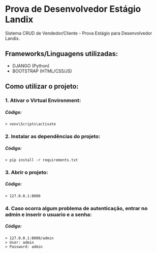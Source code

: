 # Prova de Desenvolvedor Estágio Landix

Sistema CRUD de Vendedor/Cliente - Prova Estágio para Desenvolvedor Landix.

## Frameworks/Linguagens utilizadas:
- DJANGO (Python)
- BOOTSTRAP (HTML/CSS/JS)

## Como utilizar o projeto:
  ### 1. Ativar o Virtual Environment:
   ##### Código:
    > venv\Scripts\activate
  ### 2. Instalar as dependências do projeto: 
   ##### Código:
    > pip install -r requirements.txt
  ### 3. Abrir o projeto: 
   ##### Código:
    > 127.0.0.1:8000
  ### 4. Caso ocorra algum problema de autenticação, entrar no admin e inserir o usuario e a senha:
   ##### Código:
    > 127.0.0.1:8000/admin
    > User: admin
    > Password: admin 
